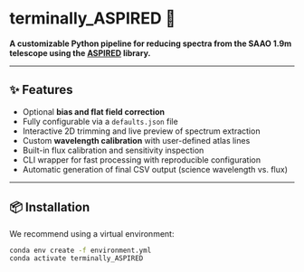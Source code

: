 # terminally_ASPIRED 🔭

**A customizable Python pipeline for reducing spectra from the SAAO 1.9m telescope using the [ASPIRED](https://github.com/cylammarco/ASPIRED) library.**

---

## ✨ Features

- Optional **bias and flat field correction**
- Fully configurable via a `defaults.json` file
- Interactive 2D trimming and live preview of spectrum extraction
- Custom **wavelength calibration** with user-defined atlas lines
- Built-in flux calibration and sensitivity inspection
- CLI wrapper for fast processing with reproducible configuration
- Automatic generation of final CSV output (science wavelength vs. flux)

---

## 📦 Installation

We recommend using a virtual environment:
```bash
conda env create -f environment.yml
conda activate terminally_ASPIRED
